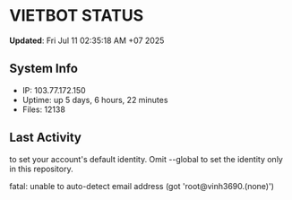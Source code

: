 # VIETBOT STATUS
**Updated**: Fri Jul 11 02:35:18 AM +07 2025

## System Info
- IP: 103.77.172.150
- Uptime: up 5 days, 6 hours, 22 minutes
- Files: 12138

## Last Activity

to set your account's default identity.
Omit --global to set the identity only in this repository.

fatal: unable to auto-detect email address (got 'root@vinh3690.(none)')
